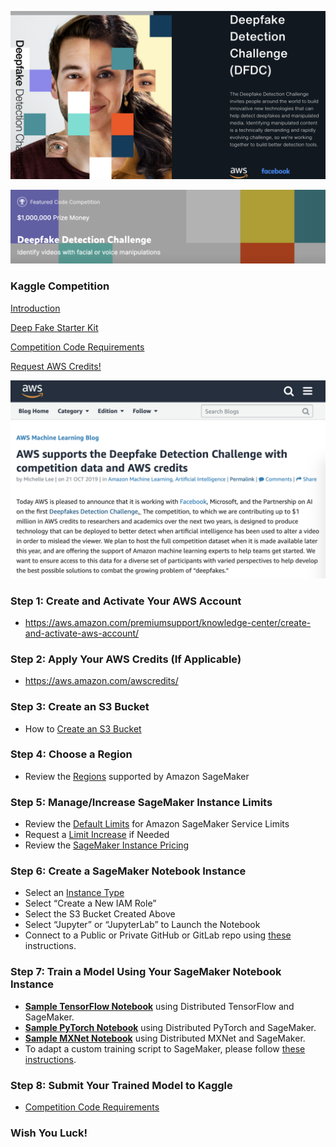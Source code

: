 [![](img/deep-fake-detection-challenge.png)](https://deepfakedetectionchallenge.ai/)

[![](img/kaggle.png)](https://www.kaggle.com/c/deepfake-detection-challenge)

### Kaggle Competition
[Introduction](https://www.kaggle.com/robikscube/kaggle-deepfake-detection-introduction)

[Deep Fake Starter Kit](https://www.kaggle.com/gpreda/deepfake-starter-kit)

[Competition Code Requirements](https://www.kaggle.com/c/deepfake-detection-challenge/overview/code-requirements)

[Request AWS Credits!](https://aws.amazon.com/blogs/machine-learning/aws-supports-the-deepfake-detection-challenge-with-competition-data-and-aws-credits/)

[![](img/aws-blog.png)](https://aws.amazon.com/blogs/machine-learning/aws-supports-the-deepfake-detection-challenge-with-competition-data-and-aws-credits/)

### Step 1:  Create and Activate Your AWS Account
* https://aws.amazon.com/premiumsupport/knowledge-center/create-and-activate-aws-account/ 

### Step 2:  Apply Your AWS Credits (If Applicable)
* https://aws.amazon.com/awscredits/  

### Step 3:  Create an S3 Bucket
* How to [Create an S3 Bucket](https://docs.aws.amazon.com/AmazonS3/latest/user-guide/create-bucket.html)

### Step 4:  Choose a Region
* Review the [Regions](https://docs.aws.amazon.com/general/latest/gr/rande.html#sagemaker_region) supported by Amazon SageMaker 

### Step 5:  Manage/Increase SageMaker Instance Limits
* Review the [Default Limits](https://docs.aws.amazon.com/general/latest/gr/sagemaker.html#limits_sagemaker) for Amazon SageMaker Service Limits
* Request a [Limit Increase](https://docs.aws.amazon.com/servicequotas/latest/userguide/request-quota-increase.html) if Needed
* Review the [SageMaker Instance Pricing](https://aws.amazon.com/sagemaker/pricing/instance-types/)

### Step 6:  Create a SageMaker Notebook Instance
* Select an [Instance Type](https://aws.amazon.com/sagemaker/pricing/instance-types/)
* Select “Create a New IAM Role”
* Select the S3 Bucket Created Above
* Select “Jupyter” or “JupyterLab” to Launch the Notebook
* Connect to a Public or Private GitHub or GitLab repo using [these](git-integration.md) instructions.

### Step 7:  Train a Model Using Your SageMaker Notebook Instance
* [**Sample TensorFlow Notebook**](tensorflow/) using Distributed TensorFlow and SageMaker.
* [**Sample PyTorch Notebook**](pytorch/) using Distributed PyTorch and SageMaker.
* [**Sample MXNet Notebook**](mxnet/) using Distributed MXNet and SageMaker.
* To adapt a custom training script to SageMaker, please follow [these instructions](https://sagemaker.readthedocs.io/en/stable/using_tf.html#adapting-your-local-tensorflow-script).

### Step 8:  Submit Your Trained Model to Kaggle
* [Competition Code Requirements](https://www.kaggle.com/c/deepfake-detection-challenge/overview/code-requirements)

### Wish You Luck!
